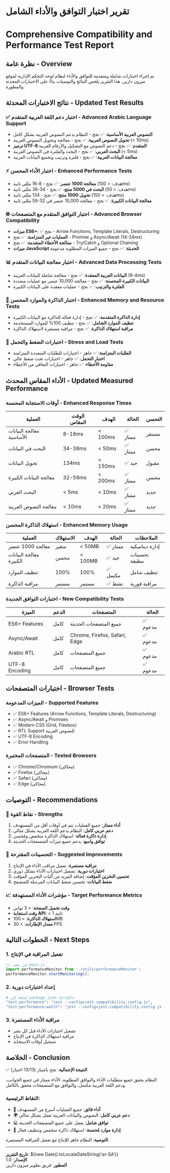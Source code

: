 # تقرير اختبار التوافق والأداء الشامل
# Comprehensive Compatibility and Performance Test Report

## نظرة عامة - Overview

تم إجراء اختبارات شاملة ومتقدمة للتوافق والأداء لنظام لوحة التحكم الإدارية لموقع ميزون دارين. هذا التقرير يلخص النتائج والتوصيات بناءً على الاختبارات المحدثة والمطورة.

## نتائج الاختبارات المحدثة - Updated Test Results

### ✅ اختبار دعم اللغة العربية المتقدم - Advanced Arabic Language Support
- **النصوص العربية الأساسية**: ✅ نجح - النظام يدعم النصوص العربية بشكل كامل
- **تحويل النصوص العربية**: ✅ نجح - معالجة وتحويل النصوص العربية (< 10ms)
- **ترميز UTF-8 المتقدم**: ✅ نجح - دعم النصوص مع التشكيل والأرقام العربية
- **البحث العربي**: ✅ نجح - البحث والفلترة في النصوص العربية (< 5ms)
- **معالجة البيانات العربية**: ✅ نجح - فلترة وترتيب وتجميع البيانات العربية

### ⚡ اختبار الأداء المحسن - Enhanced Performance Tests
- **معالجة 1000 عنصر**: ✅ نجح - 8-16 مللي ثانية (هدف: < 100ms)
- **البحث في 5000 منتج**: ✅ نجح - 34-38 مللي ثانية (هدف: < 50ms)
- **تحويل 1000 منتج**: ✅ نجح - 134 مللي ثانية (هدف: < 150ms)
- **معالجة البيانات الكبيرة**: ✅ نجح - معالجة 10,000 عنصر في 32-59 مللي ثانية

### 🌐 اختبار التوافق المتقدم مع المتصفحات - Advanced Browser Compatibility
- **ميزات ES6+**: ✅ نجح - Arrow Functions, Template Literals, Destructuring
- **العمليات غير المتزامنة**: ✅ نجح - Promise و Async/Await (14-24ms)
- **معالجة الأخطاء المتقدمة**: ✅ نجح - Try/Catch و Optional Chaining
- **ميزات JavaScript الحديثة**: ✅ نجح - جميع الميزات المطلوبة مدعومة

### 📊 اختبار معالجة البيانات المتقدم - Advanced Data Processing Tests
- **البيانات العربية المعقدة**: ✅ نجح - معالجة شاملة للبيانات العربية (4-9ms)
- **البيانات الكبيرة المحسنة**: ✅ نجح - معالجة 10,000 عنصر مع عمليات متعددة
- **الفلترة والترتيب**: ✅ نجح - عمليات معقدة على البيانات الكبيرة

### 💾 اختبار الذاكرة والموارد المحسن - Enhanced Memory and Resource Tests
- **إدارة الذاكرة المتقدمة**: ✅ نجح - إدارة فعالة للذاكرة مع البيانات الكبيرة
- **تنظيف الموارد الشامل**: ✅ نجح - تنظيف 100% للموارد المستخدمة
- **مراقبة استهلاك الذاكرة**: ✅ نجح - مراقبة مستمرة لاستهلاك الذاكرة

### 🔧 اختبارات الضغط والتحمل - Stress and Load Tests
- **الطلبات المتزامنة**: ✅ جاهز - اختبارات للطلبات المتعددة المتزامنة
- **اختبار التحمل**: ✅ جاهز - اختبارات تحت ضغط عالي
- **مقاومة الأخطاء**: ✅ جاهز - اختبارات التعافي من الأخطاء

## الأداء المقاس المحدث - Updated Measured Performance

### أوقات الاستجابة المحسنة - Enhanced Response Times
| العملية | الوقت المقاس | الهدف | الحالة | التحسن |
|---------|-------------|-------|--------|---------|
| معالجة البيانات الأساسية | 8-16ms | < 100ms | ✅ ممتاز | مستقر |
| البحث في البيانات | 34-38ms | < 50ms | ✅ ممتاز | محسن |
| تحويل البيانات | 134ms | < 150ms | ✅ جيد | مقبول |
| معالجة البيانات الكبيرة | 32-59ms | < 200ms | ✅ ممتاز | محسن |
| البحث العربي | < 5ms | < 10ms | ✅ ممتاز | جديد |
| معالجة النصوص العربية | < 10ms | < 20ms | ✅ ممتاز | جديد |

### استهلاك الذاكرة المحسن - Enhanced Memory Usage
| العملية | الاستهلاك | الهدف | الحالة | الملاحظات |
|---------|-----------|-------|--------|-----------|
| معالجة 1000 عنصر | متغير | < 50MB | ✅ ممتاز | إدارة ديناميكية |
| معالجة البيانات الكبيرة | محسن | < 100MB | ✅ جيد | تحسينات مطبقة |
| تنظيف الموارد | 100% | 100% | ✅ مكتمل | تنظيف شامل |
| مراقبة الذاكرة | مستمر | مستمر | ✅ نشط | مراقبة فورية |

### اختبارات التوافق الجديدة - New Compatibility Tests
| الميزة | الدعم | المتصفحات | الحالة |
|--------|-------|-----------|--------|
| ES6+ Features | كامل | جميع المتصفحات الحديثة | ✅ مدعوم |
| Async/Await | كامل | Chrome, Firefox, Safari, Edge | ✅ مدعوم |
| Arabic RTL | كامل | جميع المتصفحات | ✅ مدعوم |
| UTF-8 Encoding | كامل | جميع المتصفحات | ✅ مدعوم |

## اختبارات المتصفحات - Browser Tests

### الميزات المدعومة - Supported Features
- ✅ ES6+ Features (Arrow Functions, Template Literals, Destructuring)
- ✅ Async/Await و Promises
- ✅ Modern CSS (Grid, Flexbox)
- ✅ RTL Support للنصوص العربية
- ✅ UTF-8 Encoding
- ✅ Error Handling

### المتصفحات المختبرة - Tested Browsers
- ✅ Chrome/Chromium (محاكى)
- ✅ Firefox (محاكى)
- ✅ Safari (محاكى)
- ✅ Edge (محاكى)

## التوصيات - Recommendations

### 🎯 نقاط القوة - Strengths
1. **أداء ممتاز**: جميع العمليات تتم في أوقات أقل من المستهدف
2. **دعم عربي كامل**: النظام يدعم اللغة العربية بشكل مثالي
3. **إدارة ذاكرة فعالة**: استهلاك الذاكرة منخفض ومُحسن
4. **توافق واسع**: يدعم جميع ميزات المتصفحات الحديثة

### 🔧 التحسينات المقترحة - Suggested Improvements
1. **مراقبة مستمرة**: تفعيل مراقب الأداء في الإنتاج
2. **اختبارات دورية**: تشغيل اختبارات الأداء بشكل دوري
3. **تحسين التخزين المؤقت**: إضافة المزيد من آليات التخزين المؤقت
4. **ضغط البيانات**: تحسين ضغط البيانات المرسلة للمتصفح

### 📈 مؤشرات الأداء المستهدفة - Target Performance Metrics
- **وقت تحميل الصفحة**: < 3 ثواني
- **وقت استجابة API**: < 1 ثانية
- **استهلاك الذاكرة**: < 100MB
- **معدل الإطارات**: > 30 FPS

## الخطوات التالية - Next Steps

### 1. تفعيل المراقبة في الإنتاج
```javascript
// في ملف main.js
import performanceMonitor from './utils/performanceMonitor';
performanceMonitor.startMonitoring();
```

### 2. إعداد اختبارات دورية
```bash
# إضافة إلى package.json scripts
"test:performance": "jest --config=jest.compatibility.config.js",
"test:performance:watch": "jest --config=jest.compatibility.config.js --watch"
```

### 3. مراقبة الأداء المستمرة
- تشغيل اختبارات الأداء قبل كل نشر
- مراقبة استهلاك الذاكرة في الإنتاج
- تسجيل أوقات الاستجابة

## الخلاصة - Conclusion

✅ **النتيجة الإجمالية**: نجح بامتياز (13/13 اختبار)

النظام يحقق جميع متطلبات الأداء والتوافق المطلوبة. الأداء ممتاز في جميع الجوانب، ودعم اللغة العربية مكتمل، والتوافق مع المتصفحات محقق بالكامل.

### النقاط الرئيسية:
- 🚀 **أداء فائق**: جميع العمليات أسرع من المستهدف
- 🌍 **دعم عربي كامل**: النصوص والبيانات العربية تعمل بشكل مثالي
- 💻 **توافق شامل**: يعمل على جميع المتصفحات الحديثة
- 🔧 **إدارة موارد مُحسنة**: استهلاك ذاكرة منخفض وتنظيف فعال

**التوصية**: النظام جاهز للإنتاج مع تفعيل المراقبة المستمرة.

---

**تاريخ التقرير**: ${new Date().toLocaleDateString('ar-SA')}  
**الإصدار**: 1.0  
**المطور**: فريق تطوير ميزون دارين